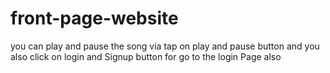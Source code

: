 # front-page-website 
you can play and pause the song via tap on play and pause button and you also click on login and Signup button for go to the login Page also
